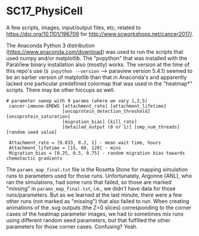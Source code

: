 # SC17_PhysiCell

A few scripts, images, input/output files, etc, related to https://doi.org/10.1101/196709 for http://www.scworkshops.net/cancer2017/.

The Anaconda Python 3 distribution (https://www.anaconda.com/download) was used to run the scripts that used numpy and/or matplotlib. The "pvpython" that was installed with the ParaView binary installation also (mostly) works. The version at the time of this repo's use (`$ pvpython --version` --> paraview version 5.4.1) seemed to be an earlier version of matplotlib than that in Anaconda's and apparently lacked one particular predefined colormap that was used in the "heatmap*" scripts. There may be other hiccups as well.

```
# parameter sweep with 9 params (where we vary 1,2,5) 
 cancer-immune-EMEWS [attachment_rate] [attachment_lifetime] 
                     [oncoprotein_detection_threshold] [oncoprotein_saturation] 
                     [migration_bias] [kill_rate] 
                     [detailed_output (0 or 1)] [omp_num_threads] [random seed value] 
  
 Attachment_rate = [0.033, 0.2, 1] - mean wait time, hours 
 Attachment_lifetime = [15, 60, 120] - mins 
 Migration_bias = [0.25, 0.5, 0.75] - random migration bias towards chemotactic gradients 
 ```
The `params_map_final.txt` file is the Rosetta Stone for mapping simulation runs to parameters used for those runs. Unfortunately, Argonne (ANL), who ran the simulations, had some runs that failed, so those are marked "missing" in `params_map_final.txt`, i.e., we didn't have data for those runs/parameters. But as we learned at the last minute, there were  a few other runs (not marked as "missing") that also failed to run. When creating animations of the .svg outputs (the Z=0 slices) corresponding to the corner cases of the heatmap parameter images, we had to sometimes mix runs using different random seed parameters, but that fulfilled the other parameters for those corner cases. Confusing? Yeah.
